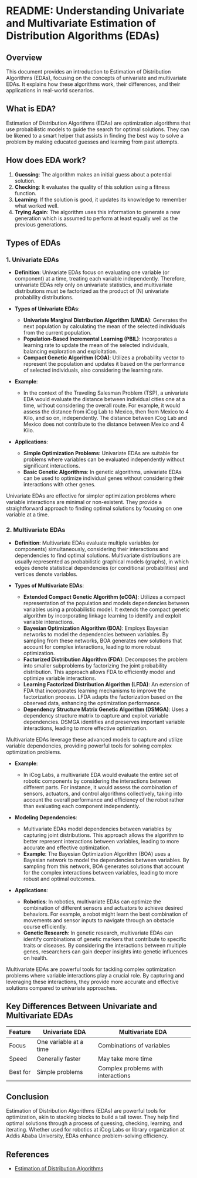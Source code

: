 # README: Understanding Univariate and Multivariate Estimation of Distribution Algorithms (EDAs)

## Overview

This document provides an introduction to Estimation of Distribution Algorithms (EDAs), focusing on the concepts of univariate and multivariate EDAs. It explains how these algorithms work, their differences, and their applications in real-world scenarios.

## What is EDA?

Estimation of Distribution Algorithms (EDAs) are optimization algorithms that use probabilistic models to guide the search for optimal solutions. They can be likened to a smart helper that assists in finding the best way to solve a problem by making educated guesses and learning from past attempts.

## How does EDA work?

1. **Guessing**: The algorithm makes an initial guess about a potential solution.
2. **Checking**: It evaluates the quality of this solution using a fitness function.
3. **Learning**: If the solution is good, it updates its knowledge to remember what worked well.
4. **Trying Again**: The algorithm uses this information to generate a new generation which is assumed to perform at least equally well as the previous generations.

## Types of EDAs

### 1. Univariate EDAs

- **Definition**: Univariate EDAs focus on evaluating one variable (or component) at a time, treating each variable independently. Therefore, univariate EDAs rely only on univariate statistics, and multivariate distributions must be factorized as the product of (N) univariate probability distributions.

- **Types of Univariate EDAs**:
    - **Univariate Marginal Distribution Algorithm (UMDA)**: Generates the next population by calculating the mean of the selected individuals from the current population.
    - **Population-Based Incremental Learning (PBIL)**: Incorporates a learning rate to update the mean of the selected individuals, balancing exploration and exploitation.
    - **Compact Genetic Algorithm (CGA)**: Utilizes a probability vector to represent the population and updates it based on the performance of selected individuals, also considering the learning rate.

- **Example**:
    - In the context of the Traveling Salesman Problem (TSP), a univariate EDA would evaluate the distance between individual cities one at a time, without considering the overall route. For example, it would assess the distance from iCog Lab to Mexico, then from Mexico to 4 Kilo, and so on, independently. The distance between iCog Lab and Mexico does not contribute to the distance between Mexico and 4 Kilo.

- **Applications**:
    - **Simple Optimization Problems**: Univariate EDAs are suitable for problems where variables can be evaluated independently without significant interactions.
    - **Basic Genetic Algorithms**: In genetic algorithms, univariate EDAs can be used to optimize individual genes without considering their interactions with other genes.

Univariate EDAs are effective for simpler optimization problems where variable interactions are minimal or non-existent. They provide a straightforward approach to finding optimal solutions by focusing on one variable at a time.

### 2. Multivariate EDAs

- **Definition**: Multivariate EDAs evaluate multiple variables (or components) simultaneously, considering their interactions and dependencies to find optimal solutions. Multivariate distributions are usually represented as probabilistic graphical models (graphs), in which edges denote statistical dependencies (or conditional probabilities) and vertices denote variables.

- **Types of Multivariate EDAs**:
    - **Extended Compact Genetic Algorithm (eCGA)**: Utilizes a compact representation of the population and models dependencies between variables using a probabilistic model. It extends the compact genetic algorithm by incorporating linkage learning to identify and exploit variable interactions.
    - **Bayesian Optimization Algorithm (BOA)**: Employs Bayesian networks to model the dependencies between variables. By sampling from these networks, BOA generates new solutions that account for complex interactions, leading to more robust optimization.
    - **Factorized Distribution Algorithm (FDA)**: Decomposes the problem into smaller subproblems by factorizing the joint probability distribution. This approach allows FDA to efficiently model and optimize variable interactions.
    - **Learning Factorized Distribution Algorithm (LFDA)**: An extension of FDA that incorporates learning mechanisms to improve the factorization process. LFDA adapts the factorization based on the observed data, enhancing the optimization performance.
    - **Dependency Structure Matrix Genetic Algorithm (DSMGA)**: Uses a dependency structure matrix to capture and exploit variable dependencies. DSMGA identifies and preserves important variable interactions, leading to more effective optimization.

Multivariate EDAs leverage these advanced models to capture and utilize variable dependencies, providing powerful tools for solving complex optimization problems.
- **Example**:
    - In iCog Labs, a multivariate EDA would evaluate the entire set of robotic components by considering the interactions between different parts. For instance, it would assess the combination of sensors, actuators, and control algorithms collectively, taking into account the overall performance and efficiency of the robot rather than evaluating each component independently.

- **Modeling Dependencies**:
    - Multivariate EDAs model dependencies between variables by capturing joint distributions. This approach allows the algorithm to better represent interactions between variables, leading to more accurate and effective optimization.
    - **Example**: The Bayesian Optimization Algorithm (BOA) uses a Bayesian network to model the dependencies between variables. By sampling from this network, BOA generates solutions that account for the complex interactions between variables, leading to more robust and optimal outcomes.

- **Applications**:
    - **Robotics**: In robotics, multivariate EDAs can optimize the combination of different sensors and actuators to achieve desired behaviors. For example, a robot might learn the best combination of movements and sensor inputs to navigate through an obstacle course efficiently.
    - **Genetic Research**: In genetic research, multivariate EDAs can identify combinations of genetic markers that contribute to specific traits or diseases. By considering the interactions between multiple genes, researchers can gain deeper insights into genetic influences on health.

Multivariate EDAs are powerful tools for tackling complex optimization problems where variable interactions play a crucial role. By capturing and leveraging these interactions, they provide more accurate and effective solutions compared to univariate approaches.

## Key Differences Between Univariate and Multivariate EDAs

| Feature             | Univariate EDA                     | Multivariate EDA                 |
|---------------------|------------------------------------|----------------------------------|
| Focus               | One variable at a time             | Combinations of variables        |
| Speed               | Generally faster                   | May take more time               |
| Best for            | Simple problems                    | Complex problems with interactions|

## Conclusion

Estimation of Distribution Algorithms (EDAs) are powerful tools for optimization, akin to stacking blocks to build a tall tower. They help find optimal solutions through a process of guessing, checking, learning, and iterating. Whether used for robotics at iCog Labs or library organization at Addis Ababa University, EDAs enhance problem-solving efficiency.

## References

- [Estimation of Distribution Algorithms](https://en.wikipedia.org/wiki/Estimation_of_distribution_algorithm)
